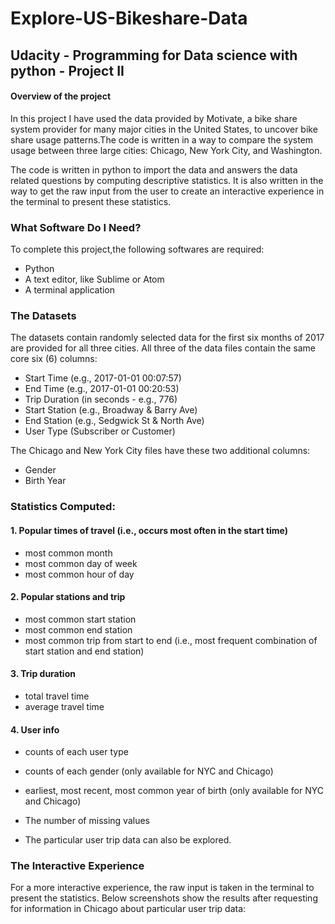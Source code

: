 # Explore-US-Bikeshare-Data
## Udacity - Programming for  Data science with python - Project II

#### Overview of the project
In this project I have used the data provided by Motivate, a bike share system provider for many major cities in the United States, 
to uncover bike share usage patterns.The code is written in a way to compare the system usage between three large cities: Chicago, New York City, and Washington.

The code is written in python to import the data and answers the data related questions by computing descriptive statistics. 
It is also written in the way to get the raw input from the user to create an interactive experience in the terminal to present these statistics.

### What Software Do I Need?
To complete this project,the following softwares are required:

- Python
- A text editor, like Sublime or Atom
- A terminal application

### The Datasets
The datasets contain randomly selected data for the first six months of 2017 are provided for all three cities. 
All three of the data files contain the same core six (6) columns:

- Start Time (e.g., 2017-01-01 00:07:57)
- End Time (e.g., 2017-01-01 00:20:53)
- Trip Duration (in seconds - e.g., 776)
- Start Station (e.g., Broadway & Barry Ave)
- End Station (e.g., Sedgwick St & North Ave)
- User Type (Subscriber or Customer)

The Chicago and New York City files have these two additional columns:
- Gender
- Birth Year

### Statistics Computed:

#### 1. Popular times of travel (i.e., occurs most often in the start time)

- most common month
- most common day of week
- most common hour of day

#### 2. Popular stations and trip

- most common start station
- most common end station
- most common trip from start to end (i.e., most frequent combination of start station and end station)

#### 3. Trip duration

- total travel time
- average travel time

#### 4. User info

- counts of each user type
- counts of each gender (only available for NYC and Chicago)
- earliest, most recent, most common year of birth (only available for NYC and Chicago)

- The number of missing values

- The particular user trip data can also be explored.

### The Interactive Experience
For a more interactive experience,  the raw input is taken in the terminal to present the statistics. 
Below screenshots show the results after requesting for information in Chicago about particular user trip data:


<image to be added>


